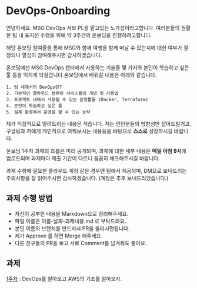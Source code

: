 # DevOps-Onboarding
안녕하세요. MSG DevOps 서브 PL을 맡고있는 노가성이라고합니다. 여러분들의 원활한 팀 내 포지션 수행을 위해 약 3주간의 온보딩을 진행하려고합니다. 

해당 온보딩 참여율을 통해 MSG와 함께 여행을 함께 떠날 수 있는지에 대한 여부가 결정되니 열심히 참여해주시면 감사하겠습니다. 

온보딩에선 MSG DevOps 챕터에서 사용하는 기술들 몇 가지와 본인이 학습하고 싶은 툴 등을 익히게 되실겁니다.온보딩에서 배워갈 내용은 아래와 같습니다.

```
1. 팀 내에서의 DevOps란?
2. 기본적인 클라우드 컴퓨팅 서비스들의 개념 및 사용법
3. 프로젝트 내에서 사용될 수 있는 운영툴들 (Docker, Terraform)
4. 본인이 학습하고 싶은 툴
5. 실제 환경에서 운영을 할 수 있는 능력
```

제가 직접적으로 알려드리는 내용은 적습니다. 저는 인턴분들의 방향성만 잡아드릴거고, 구글링과 저에게 개인적으로 여쭤보시는 내용등을 바탕으로 **스스로** 성장하시길 바랍니다.

온보딩 1주차 과제의 흐름은 미리 공개되며, 과제에 대한 세부 내용은 **매일 아침 9시**에 업로드되며 과제마다 제출 기간이 다르니 꼼꼼히 체크해주시길 바랍니다.

과제 수행에 필요한 클라우드 계정 같은 경우엔 팀에서 제공되며, DM으로 보내드리는 주의사항을 잘 읽어주시면 감사하겠습니다. (계정은 추후 보내드리겠습니다.)

## 과제 수행 방법
- 자신이 공부한 내용을 Markdown으로 정리해주세요.
- 파일 이름은 이름-날짜-과제내용.md 로 부탁드려요.
- 본인 이름의 브랜치를 만드셔서 PR을 올리시면됩니다. 
- 제가 Approve 를 하면 Merge 해주세요.
- 다른 친구들의 PR을 보고 서로 Comment를 남겨줘도 좋아요.

## 과제
<a href = "https://github.com/GSM-MSG/DevOps-Onboarding/tree/main/1%EC%A3%BC%EC%B0%A8">1주차</a> : DevOps를 알아보고 AWS의 기초를 알아보자.
